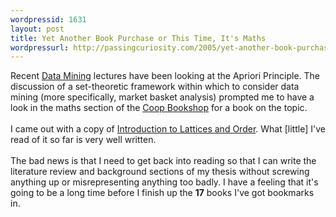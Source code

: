 ```yaml
---
wordpressid: 1631
layout: post
title: Yet Another Book Purchase or This Time, It's Maths
wordpressurl: http://passingcuriosity.com/2005/yet-another-book-purchase-or-this-time-its-maths/
---
```

Recent <a href="http://datamining.anu.edu.au/student/math3346_2005.html">Data Mining</a> lectures have been looking at the <emph>Apriori Principle</emph>. The discussion of a set-theoretic framework within which to consider data mining (more specifically, market basket analysis) prompted me to have a look in the maths section of the <a href="http://www.coop-bookshop.com.au/">Coop Bookshop</a> for a book on the topic.<br /><br />I came out with a copy of <a href="http://www.cambridge.org/aus/catalogue/catalogue.asp?isbn=0521784514">Introduction to Lattices and Order</a>. What [little] I've read of it so far is very well written.<br /><br />The bad news is that I need to get back into reading so that I can write the literature review and background sections of my thesis without screwing anything up or misrepresenting anything too badly. I have a feeling that it's going to be a <emph>long</emph> time before I finish up the <emph style="font-weight: bold; font-style: normal;">17</emph> books I've got bookmarks in.
